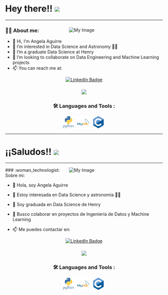 
<h1>
  Hey there!!
  <img src="https://media.giphy.com/media/hvRJCLFzcasrR4ia7z/giphy.gif" width="30px"/>
</h1>
  
---
<div >
<img align="right" src="https://pro2-bar-s3-cdn-cf5.myportfolio.com/17a47d9e8f4727ce5f3e48805b2d8eb2/67cb1a46-1d0c-45fe-ab3f-520e4802b1b8_rwc_0x7x800x626x800.gif?h=3ef38d2bcece76203455258e0d585fe9" alt="My Image" width="300">


### :woman_technologist: **About me:**

- 👋 Hi, I’m Angela Aguirre
- 👀 I’m interested in Data Science and Astronomy 🚀🚀
- 🌱 I’m a graduate Data Science at Henry
- 💞️ I’m looking to collaborate on Data Engineering and Machine Learning projects
- 📫 You can reach me at:
</div >
  

<div id="badges" align="center">
  <a href="linkedin.com/in/angela-aguirre1">
    <img src="https://img.shields.io/badge/LinkedIn-blue?style=for-the-badge&logo=linkedin&logoColor=white" alt="LinkedIn Badge"/>
  </a>
</div>

###
<div >
<div id="header" align="center">
  <img src="https://media.giphy.com/media/raQd4FJkyErmVjrRKM/giphy.gif" width="500"/>


### :hammer_and_wrench: Languages and Tools :
  <div>
  <img src="https://github.com/devicons/devicon/blob/master/icons/python/python-original-wordmark.svg" title="Python" alt="Python" width="40" height="40"/>&nbsp;
  <img src="https://github.com/devicons/devicon/blob/master/icons/mysql/mysql-original-wordmark.svg" title="MySQL" alt="MySQL" width="40" height="40"/>&nbsp;
  <img src="https://github.com/devicons/devicon/blob/master/icons/c/c-original.svg" title="C" alt="C" width="40" height="40"/>&nbsp;

  </div>
    </div>

  <hr>

<h1>
 ¡¡Saludos!!
  <img src="https://media.giphy.com/media/hvRJCLFzcasrR4ia7z/giphy.gif" width="30px"/>
</h1>
  
---
<div >
<img align="right" src="https://pro2-bar-s3-cdn-cf5.myportfolio.com/17a47d9e8f4727ce5f3e48805b2d8eb2/67cb1a46-1d0c-45fe-ab3f-520e4802b1b8_rwc_0x7x800x626x800.gif?h=3ef38d2bcece76203455258e0d585fe9" alt="My Image" width="300">
### :woman_technologist: Sobre mi:

- 👋 Hola, soy Angela Aguirre
- 👀 Estoy interesada en Data Science y astronomía 🚀🚀
- 🌱 Soy graduada en Data Science de Henry
- 💞️ Busco colaborar en proyectos de Ingeniería de Datos y Machine Learning
- 📫 Me puedes contactar en:

  </div >
<div id="badges" align="center">
  <a href="linkedin.com/in/angela-aguirre1">
    <img src="https://img.shields.io/badge/LinkedIn-blue?style=for-the-badge&logo=linkedin&logoColor=white" alt="LinkedIn Badge"/>
  </a>
</div>

###
<div id="header" align="center">
  <img src="https://media.giphy.com/media/raQd4FJkyErmVjrRKM/giphy.gif" width="500"/>

  
### :hammer_and_wrench: Languages and Tools :
  <div>
  <img src="https://github.com/devicons/devicon/blob/master/icons/python/python-original-wordmark.svg" title="Python" alt="Python" width="40" height="40"/>&nbsp;
  <img src="https://github.com/devicons/devicon/blob/master/icons/mysql/mysql-original-wordmark.svg" title="MySQL" alt="MySQL" width="40" height="40"/>&nbsp;
  <img src="https://github.com/devicons/devicon/blob/master/icons/c/c-original.svg" title="C" alt="C" width="40" height="40"/>&nbsp;
   
  </div>

  
<!---
Astroprogramm/Astroprogramm is a ✨ special ✨ repository because its `README.md` (this file) appears on your GitHub profile.
You can click the Preview link to take a look at your changes.
--->
